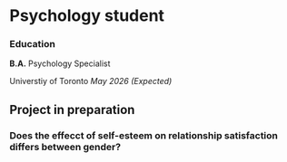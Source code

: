# Psychology student

### Education
**B.A.** Psychology Specialist

Universtiy of Toronto *May 2026 (Expected)*

## Project in preparation 
### Does the effecct of self-esteem on relationship satisfaction differs between gender?
